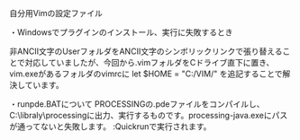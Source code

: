 自分用Vimの設定ファイル

・Windowsでプラグインのインストール、実行に失敗するとき

  非ANCII文字のUserフォルダをANCII文字のシンボリックリンクで張り替えることで対応していましたが、今回から.vimフォルダをCドライブ直下に置き、vim.exeがあるフォルダのvimrcに
	let $HOME = "C:/VIM/"
を追記することで解決しています。

・runpde.BATについて
  PROCESSINGの.pdeファイルをコンパイルし、C:\libraly\processingに出力、実行するものです。processing-java.exeにパスが通ってないと失敗します。
:Quickrunで実行されます。
